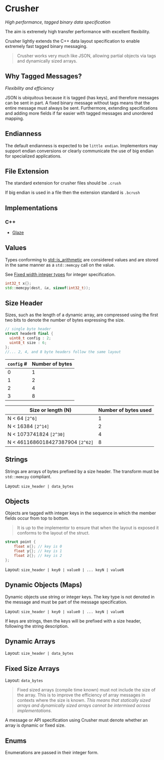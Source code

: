 # Crusher
*High performance, tagged binary data specification*

The aim is extremely high transfer performance with excellent flexibility.

Crusher lightly extends the C++ data layout specification to enable extremely fast tagged binary messaging.

> Crusher works very much like JSON, allowing partial objects via tags and dynamically sized arrays.

## Why Tagged Messages?

*Flexibility and efficiency*

JSON is ubiquitous because it is tagged (has keys), and therefore messages can be sent in part. A fixed binary message without tags means that the entire message must always be sent. Furthermore, extending specifications and adding more fields if far easier with tagged messages and unordered mapping.

## Endianness

The default endianness is expected to be `little endian`. Implementors may support endian conversions or clearly communicate the use of big endian for specialized applications.

## File Extension

The standard extension for crusher files should be `.crush`

If big endian is used in a file then the extension standard is `.bcrush`

## Implementations

### C++

- [Glaze](https://github.com/stephenberry/glaze)

## Values

Types conforming to [std::is_arithmetic](https://en.cppreference.com/w/cpp/types/is_arithmetic) are considered values and are stored in the same manner as a `std::memcpy` call on the value.

See [Fixed width integer types](https://en.cppreference.com/w/cpp/types/integer) for integer specification.

```c++
int32_t x{};
std::memcpy(dest, &x, sizeof(int32_t));
```

## Size Header

Sizes, such as the length of a dynamic array, are compressed using the first two bits to denote the number of bytes expressing the size.

```c++
// single byte header
struct header8 final {
  uint8_t config : 2;
  uint8_t size : 6;
};
//... 2, 4, and 8 byte headers follow the same layout
```

| `config` # | Number of bytes |
| ---------- | --------------- |
| 0          | 1               |
| 1          | 2               |
| 2          | 4               |
| 3          | 8               |

| Size or length (N)               | Number of bytes used |
| -------------------------------- | -------------------- |
| N < 64 `[2^6]`                   | 1                    |
| N < 16384 `[2^14]`               | 2                    |
| N < 1073741824 `[2^30]`          | 4                    |
| N < 4611686018427387904 `[2^62]` | 8                    |

## Strings

Strings are arrays of bytes prefixed by a size header. The transform must be `std::memcpy` compliant.

Layout: `size_header | data_bytes`

## Objects

Objects are tagged with integer keys in the sequence in which the member fields occur from top to bottom.

> It is up to the implementor to ensure that when the layout is exposed it conforms to the layout of the struct.

```c++
struct point {
	float x{}; // key is 0
	float y{}; // key is 1
	float z{}; // key is 2
};
```

Layout: `size_header | key0 | value0 | ... keyN | valueN`

## Dynamic Objects (Maps)

Dynamic objects use string or integer keys. The key type is not denoted in the message and must be part of the message specification.

Layout: `size_header | key0 | value0 | ... keyN | valueN`

If keys are strings, then the keys will be prefixed with a size header, following the string description.

## Dynamic Arrays

Layout: `size_header | data_bytes`

## Fixed Size Arrays

Layout: `data_bytes`

> Fixed sized arrays (compile time known) must not include the size of the array. This is to improve the efficiency of array messages in contexts where the size is known. *This means that statically sized arrays and dynamically sized arrays cannot be intermixed across implementations.*

A message or API specification using Crusher must denote whether an array is dynamic or fixed size.

## Enums

Enumerations are passed in their integer form.
